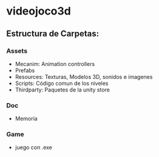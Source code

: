 # videojoco3d

## Estructura de Carpetas:
### Assets
 - Mecanim: Animation controllers
- Prefabs
- Resources: Texturas, Modelos 3D, sonidos e imagenes
- Scripts: Código comun de los niveles
- Thirdparty: Paquetes de la unity store
### Doc
- Memoria

### Game
- juego con .exe
